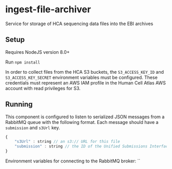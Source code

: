 # ingest-file-archiver
Service for storage of HCA sequencing data files into the EBI archives



## Setup

Requires NodeJS version 8.0+

Run `npm install`

In order to collect files from the HCA S3 buckets, the `S3_ACCESS_KEY_ID` and `S3_ACCESS_KEY_SECRET` environment variables
must be configured. These credentials must represent an AWS IAM profile in the Human Cell Atlas AWS account with read 
privileges for S3.

## Running

This component is configured to listen to serialized JSON messages from a RabbitMQ queue with the following format. Each
message should have a `submission` and `s3Url` key.
```javascript
{
    "s3Url" : string // an s3:// URL for this file
    "submission" : string // the ID of the Unified Submissions Interface(USI) submission to which the file is destined 
}
```

Environment variables for connecting to the RabbitMQ broker:
``
